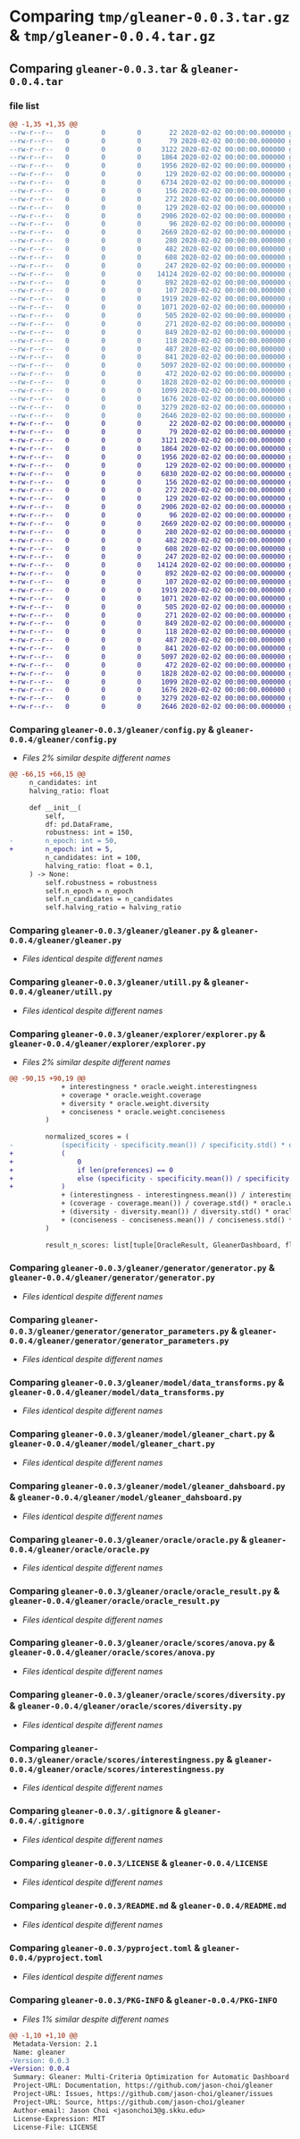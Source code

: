 # Comparing `tmp/gleaner-0.0.3.tar.gz` & `tmp/gleaner-0.0.4.tar.gz`

## Comparing `gleaner-0.0.3.tar` & `gleaner-0.0.4.tar`

### file list

```diff
@@ -1,35 +1,35 @@
--rw-r--r--   0        0        0       22 2020-02-02 00:00:00.000000 gleaner-0.0.3/gleaner/__about__.py
--rw-r--r--   0        0        0       79 2020-02-02 00:00:00.000000 gleaner-0.0.3/gleaner/__init__.py
--rw-r--r--   0        0        0     3122 2020-02-02 00:00:00.000000 gleaner-0.0.3/gleaner/config.py
--rw-r--r--   0        0        0     1864 2020-02-02 00:00:00.000000 gleaner-0.0.3/gleaner/gleaner.py
--rw-r--r--   0        0        0     1956 2020-02-02 00:00:00.000000 gleaner-0.0.3/gleaner/utill.py
--rw-r--r--   0        0        0      129 2020-02-02 00:00:00.000000 gleaner-0.0.3/gleaner/explorer/__init__.py
--rw-r--r--   0        0        0     6734 2020-02-02 00:00:00.000000 gleaner-0.0.3/gleaner/explorer/explorer.py
--rw-r--r--   0        0        0      156 2020-02-02 00:00:00.000000 gleaner-0.0.3/gleaner/explorer/explorer_config.py
--rw-r--r--   0        0        0      272 2020-02-02 00:00:00.000000 gleaner-0.0.3/gleaner/explorer/explorer_result.py
--rw-r--r--   0        0        0      129 2020-02-02 00:00:00.000000 gleaner-0.0.3/gleaner/generator/__init__.py
--rw-r--r--   0        0        0     2906 2020-02-02 00:00:00.000000 gleaner-0.0.3/gleaner/generator/generator.py
--rw-r--r--   0        0        0       96 2020-02-02 00:00:00.000000 gleaner-0.0.3/gleaner/generator/generator_config.py
--rw-r--r--   0        0        0     2669 2020-02-02 00:00:00.000000 gleaner-0.0.3/gleaner/generator/generator_parameters.py
--rw-r--r--   0        0        0      280 2020-02-02 00:00:00.000000 gleaner-0.0.3/gleaner/model/__init__.py
--rw-r--r--   0        0        0      482 2020-02-02 00:00:00.000000 gleaner-0.0.3/gleaner/model/attribute.py
--rw-r--r--   0        0        0      608 2020-02-02 00:00:00.000000 gleaner-0.0.3/gleaner/model/data_transforms.py
--rw-r--r--   0        0        0      247 2020-02-02 00:00:00.000000 gleaner-0.0.3/gleaner/model/encodings.py
--rw-r--r--   0        0        0    14124 2020-02-02 00:00:00.000000 gleaner-0.0.3/gleaner/model/gleaner_chart.py
--rw-r--r--   0        0        0      892 2020-02-02 00:00:00.000000 gleaner-0.0.3/gleaner/model/gleaner_dahsboard.py
--rw-r--r--   0        0        0      107 2020-02-02 00:00:00.000000 gleaner-0.0.3/gleaner/oracle/__init__.py
--rw-r--r--   0        0        0     1919 2020-02-02 00:00:00.000000 gleaner-0.0.3/gleaner/oracle/oracle.py
--rw-r--r--   0        0        0     1071 2020-02-02 00:00:00.000000 gleaner-0.0.3/gleaner/oracle/oracle_result.py
--rw-r--r--   0        0        0      505 2020-02-02 00:00:00.000000 gleaner-0.0.3/gleaner/oracle/oracle_weight.py
--rw-r--r--   0        0        0      271 2020-02-02 00:00:00.000000 gleaner-0.0.3/gleaner/oracle/scores/__init__.py
--rw-r--r--   0        0        0      849 2020-02-02 00:00:00.000000 gleaner-0.0.3/gleaner/oracle/scores/anova.py
--rw-r--r--   0        0        0      118 2020-02-02 00:00:00.000000 gleaner-0.0.3/gleaner/oracle/scores/conciseness.py
--rw-r--r--   0        0        0      487 2020-02-02 00:00:00.000000 gleaner-0.0.3/gleaner/oracle/scores/coverage.py
--rw-r--r--   0        0        0      841 2020-02-02 00:00:00.000000 gleaner-0.0.3/gleaner/oracle/scores/diversity.py
--rw-r--r--   0        0        0     5097 2020-02-02 00:00:00.000000 gleaner-0.0.3/gleaner/oracle/scores/interestingness.py
--rw-r--r--   0        0        0      472 2020-02-02 00:00:00.000000 gleaner-0.0.3/gleaner/oracle/scores/specificity.py
--rw-r--r--   0        0        0     1828 2020-02-02 00:00:00.000000 gleaner-0.0.3/.gitignore
--rw-r--r--   0        0        0     1099 2020-02-02 00:00:00.000000 gleaner-0.0.3/LICENSE
--rw-r--r--   0        0        0     1676 2020-02-02 00:00:00.000000 gleaner-0.0.3/README.md
--rw-r--r--   0        0        0     3279 2020-02-02 00:00:00.000000 gleaner-0.0.3/pyproject.toml
--rw-r--r--   0        0        0     2646 2020-02-02 00:00:00.000000 gleaner-0.0.3/PKG-INFO
+-rw-r--r--   0        0        0       22 2020-02-02 00:00:00.000000 gleaner-0.0.4/gleaner/__about__.py
+-rw-r--r--   0        0        0       79 2020-02-02 00:00:00.000000 gleaner-0.0.4/gleaner/__init__.py
+-rw-r--r--   0        0        0     3121 2020-02-02 00:00:00.000000 gleaner-0.0.4/gleaner/config.py
+-rw-r--r--   0        0        0     1864 2020-02-02 00:00:00.000000 gleaner-0.0.4/gleaner/gleaner.py
+-rw-r--r--   0        0        0     1956 2020-02-02 00:00:00.000000 gleaner-0.0.4/gleaner/utill.py
+-rw-r--r--   0        0        0      129 2020-02-02 00:00:00.000000 gleaner-0.0.4/gleaner/explorer/__init__.py
+-rw-r--r--   0        0        0     6830 2020-02-02 00:00:00.000000 gleaner-0.0.4/gleaner/explorer/explorer.py
+-rw-r--r--   0        0        0      156 2020-02-02 00:00:00.000000 gleaner-0.0.4/gleaner/explorer/explorer_config.py
+-rw-r--r--   0        0        0      272 2020-02-02 00:00:00.000000 gleaner-0.0.4/gleaner/explorer/explorer_result.py
+-rw-r--r--   0        0        0      129 2020-02-02 00:00:00.000000 gleaner-0.0.4/gleaner/generator/__init__.py
+-rw-r--r--   0        0        0     2906 2020-02-02 00:00:00.000000 gleaner-0.0.4/gleaner/generator/generator.py
+-rw-r--r--   0        0        0       96 2020-02-02 00:00:00.000000 gleaner-0.0.4/gleaner/generator/generator_config.py
+-rw-r--r--   0        0        0     2669 2020-02-02 00:00:00.000000 gleaner-0.0.4/gleaner/generator/generator_parameters.py
+-rw-r--r--   0        0        0      280 2020-02-02 00:00:00.000000 gleaner-0.0.4/gleaner/model/__init__.py
+-rw-r--r--   0        0        0      482 2020-02-02 00:00:00.000000 gleaner-0.0.4/gleaner/model/attribute.py
+-rw-r--r--   0        0        0      608 2020-02-02 00:00:00.000000 gleaner-0.0.4/gleaner/model/data_transforms.py
+-rw-r--r--   0        0        0      247 2020-02-02 00:00:00.000000 gleaner-0.0.4/gleaner/model/encodings.py
+-rw-r--r--   0        0        0    14124 2020-02-02 00:00:00.000000 gleaner-0.0.4/gleaner/model/gleaner_chart.py
+-rw-r--r--   0        0        0      892 2020-02-02 00:00:00.000000 gleaner-0.0.4/gleaner/model/gleaner_dahsboard.py
+-rw-r--r--   0        0        0      107 2020-02-02 00:00:00.000000 gleaner-0.0.4/gleaner/oracle/__init__.py
+-rw-r--r--   0        0        0     1919 2020-02-02 00:00:00.000000 gleaner-0.0.4/gleaner/oracle/oracle.py
+-rw-r--r--   0        0        0     1071 2020-02-02 00:00:00.000000 gleaner-0.0.4/gleaner/oracle/oracle_result.py
+-rw-r--r--   0        0        0      505 2020-02-02 00:00:00.000000 gleaner-0.0.4/gleaner/oracle/oracle_weight.py
+-rw-r--r--   0        0        0      271 2020-02-02 00:00:00.000000 gleaner-0.0.4/gleaner/oracle/scores/__init__.py
+-rw-r--r--   0        0        0      849 2020-02-02 00:00:00.000000 gleaner-0.0.4/gleaner/oracle/scores/anova.py
+-rw-r--r--   0        0        0      118 2020-02-02 00:00:00.000000 gleaner-0.0.4/gleaner/oracle/scores/conciseness.py
+-rw-r--r--   0        0        0      487 2020-02-02 00:00:00.000000 gleaner-0.0.4/gleaner/oracle/scores/coverage.py
+-rw-r--r--   0        0        0      841 2020-02-02 00:00:00.000000 gleaner-0.0.4/gleaner/oracle/scores/diversity.py
+-rw-r--r--   0        0        0     5097 2020-02-02 00:00:00.000000 gleaner-0.0.4/gleaner/oracle/scores/interestingness.py
+-rw-r--r--   0        0        0      472 2020-02-02 00:00:00.000000 gleaner-0.0.4/gleaner/oracle/scores/specificity.py
+-rw-r--r--   0        0        0     1828 2020-02-02 00:00:00.000000 gleaner-0.0.4/.gitignore
+-rw-r--r--   0        0        0     1099 2020-02-02 00:00:00.000000 gleaner-0.0.4/LICENSE
+-rw-r--r--   0        0        0     1676 2020-02-02 00:00:00.000000 gleaner-0.0.4/README.md
+-rw-r--r--   0        0        0     3279 2020-02-02 00:00:00.000000 gleaner-0.0.4/pyproject.toml
+-rw-r--r--   0        0        0     2646 2020-02-02 00:00:00.000000 gleaner-0.0.4/PKG-INFO
```

### Comparing `gleaner-0.0.3/gleaner/config.py` & `gleaner-0.0.4/gleaner/config.py`

 * *Files 2% similar despite different names*

```diff
@@ -66,15 +66,15 @@
     n_candidates: int
     halving_ratio: float
 
     def __init__(
         self,
         df: pd.DataFrame,
         robustness: int = 150,
-        n_epoch: int = 50,
+        n_epoch: int = 5,
         n_candidates: int = 100,
         halving_ratio: float = 0.1,
     ) -> None:
         self.robustness = robustness
         self.n_epoch = n_epoch
         self.n_candidates = n_candidates
         self.halving_ratio = halving_ratio
```

### Comparing `gleaner-0.0.3/gleaner/gleaner.py` & `gleaner-0.0.4/gleaner/gleaner.py`

 * *Files identical despite different names*

### Comparing `gleaner-0.0.3/gleaner/utill.py` & `gleaner-0.0.4/gleaner/utill.py`

 * *Files identical despite different names*

### Comparing `gleaner-0.0.3/gleaner/explorer/explorer.py` & `gleaner-0.0.4/gleaner/explorer/explorer.py`

 * *Files 2% similar despite different names*

```diff
@@ -90,15 +90,19 @@
             + interestingness * oracle.weight.interestingness
             + coverage * oracle.weight.coverage
             + diversity * oracle.weight.diversity
             + conciseness * oracle.weight.conciseness
         )
 
         normalized_scores = (
-            (specificity - specificity.mean()) / specificity.std() * oracle.weight.specificity
+            (
+                0
+                if len(preferences) == 0
+                else (specificity - specificity.mean()) / specificity.std() * oracle.weight.specificity
+            )
             + (interestingness - interestingness.mean()) / interestingness.std() * oracle.weight.interestingness
             + (coverage - coverage.mean()) / coverage.std() * oracle.weight.coverage
             + (diversity - diversity.mean()) / diversity.std() * oracle.weight.diversity
             + (conciseness - conciseness.mean()) / conciseness.std() * oracle.weight.conciseness
         )
 
         result_n_scores: list[tuple[OracleResult, GleanerDashboard, float, float]] = [
```

### Comparing `gleaner-0.0.3/gleaner/generator/generator.py` & `gleaner-0.0.4/gleaner/generator/generator.py`

 * *Files identical despite different names*

### Comparing `gleaner-0.0.3/gleaner/generator/generator_parameters.py` & `gleaner-0.0.4/gleaner/generator/generator_parameters.py`

 * *Files identical despite different names*

### Comparing `gleaner-0.0.3/gleaner/model/data_transforms.py` & `gleaner-0.0.4/gleaner/model/data_transforms.py`

 * *Files identical despite different names*

### Comparing `gleaner-0.0.3/gleaner/model/gleaner_chart.py` & `gleaner-0.0.4/gleaner/model/gleaner_chart.py`

 * *Files identical despite different names*

### Comparing `gleaner-0.0.3/gleaner/model/gleaner_dahsboard.py` & `gleaner-0.0.4/gleaner/model/gleaner_dahsboard.py`

 * *Files identical despite different names*

### Comparing `gleaner-0.0.3/gleaner/oracle/oracle.py` & `gleaner-0.0.4/gleaner/oracle/oracle.py`

 * *Files identical despite different names*

### Comparing `gleaner-0.0.3/gleaner/oracle/oracle_result.py` & `gleaner-0.0.4/gleaner/oracle/oracle_result.py`

 * *Files identical despite different names*

### Comparing `gleaner-0.0.3/gleaner/oracle/scores/anova.py` & `gleaner-0.0.4/gleaner/oracle/scores/anova.py`

 * *Files identical despite different names*

### Comparing `gleaner-0.0.3/gleaner/oracle/scores/diversity.py` & `gleaner-0.0.4/gleaner/oracle/scores/diversity.py`

 * *Files identical despite different names*

### Comparing `gleaner-0.0.3/gleaner/oracle/scores/interestingness.py` & `gleaner-0.0.4/gleaner/oracle/scores/interestingness.py`

 * *Files identical despite different names*

### Comparing `gleaner-0.0.3/.gitignore` & `gleaner-0.0.4/.gitignore`

 * *Files identical despite different names*

### Comparing `gleaner-0.0.3/LICENSE` & `gleaner-0.0.4/LICENSE`

 * *Files identical despite different names*

### Comparing `gleaner-0.0.3/README.md` & `gleaner-0.0.4/README.md`

 * *Files identical despite different names*

### Comparing `gleaner-0.0.3/pyproject.toml` & `gleaner-0.0.4/pyproject.toml`

 * *Files identical despite different names*

### Comparing `gleaner-0.0.3/PKG-INFO` & `gleaner-0.0.4/PKG-INFO`

 * *Files 1% similar despite different names*

```diff
@@ -1,10 +1,10 @@
 Metadata-Version: 2.1
 Name: gleaner
-Version: 0.0.3
+Version: 0.0.4
 Summary: Gleaner: Multi-Criteria Optimization for Automatic Dashboard Design
 Project-URL: Documentation, https://github.com/jason-choi/gleaner
 Project-URL: Issues, https://github.com/jason-choi/gleaner/issues
 Project-URL: Source, https://github.com/jason-choi/gleaner
 Author-email: Jason Choi <jasonchoi3@g.skku.edu>
 License-Expression: MIT
 License-File: LICENSE
```

